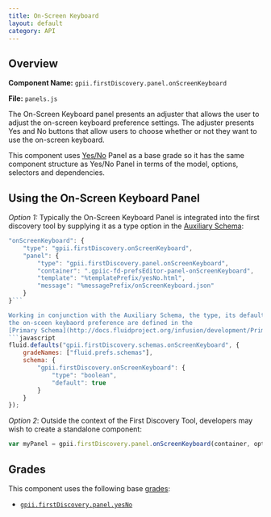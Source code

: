 ```yaml
---
title: On-Screen Keyboard
layout: default
category: API
---
```


## Overview

**Component Name:** `gpii.firstDiscovery.panel.onScreenKeyboard`

**File:** `panels.js`

The On-Screen Keyboard panel presents an adjuster that allows the user to adjust the
on-screen keyboard preference settings.
The adjuster presents Yes and No buttons that allow users to choose whether or not they want to use the on-screen keyboard.

This component uses [Yes/No](yesNo.md)
Panel as a base grade so it has the same component structure as Yes/No Panel
in terms of the model, options, selectors and dependencies.

## Using the On-Screen Keyboard Panel

*Option 1:* Typically the On-Screen Keyboard Panel is integrated into the first discovery tool by supplying it as a type option in the
[Auxiliary Schema](http://docs.fluidproject.org/infusion/development/AuxiliarySchemaForPreferencesFramework.html):
```javascript
"onScreenKeyboard": {
    "type": "gpii.firstDiscovery.onScreenKeyboard",
    "panel": {
        "type": "gpii.firstDiscovery.panel.onScreenKeyboard",
        "container": ".gpiic-fd-prefsEditor-panel-onScreenKeyboard",
        "template": "%templatePrefix/yesNo.html",
        "message": "%messagePrefix/onScreenKeyboard.json"
    }
}```

Working in conjunction with the Auxiliary Schema, the type, its default value and range of
the on-sceen keybaord preference are defined in the
[Primary Schema](http://docs.fluidproject.org/infusion/development/PrimarySchemaForPreferencesFramework.html):
```javascript
fluid.defaults("gpii.firstDiscovery.schemas.onScreenKeyboard", {
    gradeNames: ["fluid.prefs.schemas"],
    schema: {
        "gpii.firstDiscovery.onScreenKeyboard": {
            "type": "boolean",
            "default": true
        }
    }
});
```
*Option 2*: Outside the context of the First Discovery Tool, developers may wish to create a standalone component:
```javascript
var myPanel = gpii.firstDiscovery.panel.onScreenKeyboard(container, options);
```

## Grades

This component uses the following base
[grades](http://docs.fluidproject.org/infusion/development/ComponentGrades.html):

* [`gpii.firstDiscovery.panel.yesNo`](yesNo.md)

